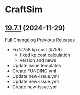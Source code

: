 # CraftSim

## [19.7.1](https://github.com/derfloh205/CraftSim/tree/19.7.1) (2024-11-29)
[Full Changelog](https://github.com/derfloh205/CraftSim/compare/19.7.0...19.7.1) [Previous Releases](https://github.com/derfloh205/CraftSim/releases)

- Fix/#758 kp cost (#759)  
    * fixed kp cost calculation  
    * version and news  
- Update issue templates  
- Create FUNDING.yml  
- Update new-issue.yml  
- Update new-issue.yml  
- Create new-issue.yml  